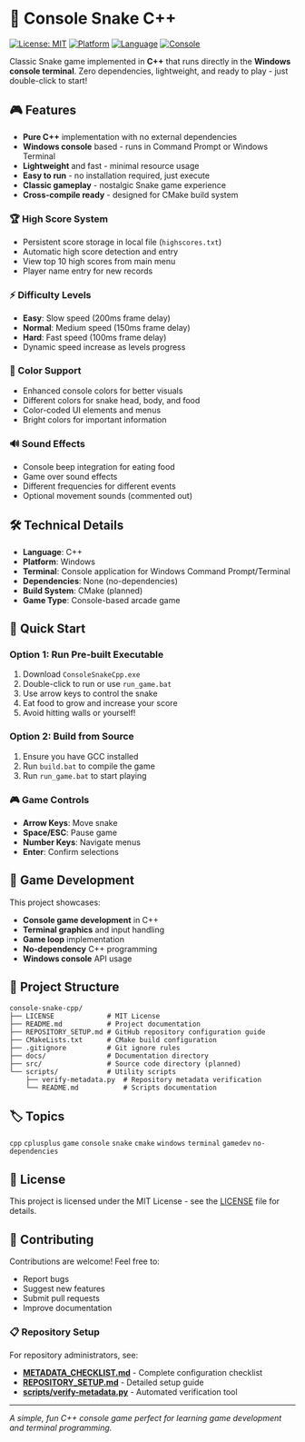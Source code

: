 # 🐍 Console Snake C++

[![License: MIT](https://img.shields.io/badge/License-MIT-yellow.svg)](https://opensource.org/licenses/MIT)
[![Platform](https://img.shields.io/badge/Platform-Windows-blue.svg)](https://www.microsoft.com/windows)
[![Language](https://img.shields.io/badge/Language-C%2B%2B-blue.svg)](https://isocpp.org/)
[![Console](https://img.shields.io/badge/Console-Terminal-green.svg)](https://docs.microsoft.com/en-us/windows/terminal/)

Classic Snake game implemented in **C++** that runs directly in the **Windows console terminal**. Zero dependencies, lightweight, and ready to play - just double-click to start!

## 🎮 Features

- **Pure C++** implementation with no external dependencies
- **Windows console** based - runs in Command Prompt or Windows Terminal
- **Lightweight** and fast - minimal resource usage
- **Easy to run** - no installation required, just execute
- **Classic gameplay** - nostalgic Snake game experience
- **Cross-compile ready** - designed for CMake build system

### 🏆 High Score System
- Persistent score storage in local file (`highscores.txt`)
- Automatic high score detection and entry
- View top 10 high scores from main menu
- Player name entry for new records

### ⚡ Difficulty Levels
- **Easy**: Slow speed (200ms frame delay)
- **Normal**: Medium speed (150ms frame delay) 
- **Hard**: Fast speed (100ms frame delay)
- Dynamic speed increase as levels progress

### 🎨 Color Support
- Enhanced console colors for better visuals
- Different colors for snake head, body, and food
- Color-coded UI elements and menus
- Bright colors for important information

### 🔊 Sound Effects
- Console beep integration for eating food
- Game over sound effects
- Different frequencies for different events
- Optional movement sounds (commented out)

## 🛠️ Technical Details

- **Language**: C++
- **Platform**: Windows
- **Terminal**: Console application for Windows Command Prompt/Terminal
- **Dependencies**: None (no-dependencies)
- **Build System**: CMake (planned)
- **Game Type**: Console-based arcade game

## 🚀 Quick Start

### Option 1: Run Pre-built Executable
1. Download `ConsoleSnakeCpp.exe`
2. Double-click to run or use `run_game.bat`
3. Use arrow keys to control the snake
4. Eat food to grow and increase your score
5. Avoid hitting walls or yourself!

### Option 2: Build from Source
1. Ensure you have GCC installed
2. Run `build.bat` to compile the game
3. Run `run_game.bat` to start playing

### 🎮 Game Controls
- **Arrow Keys**: Move snake
- **Space/ESC**: Pause game
- **Number Keys**: Navigate menus
- **Enter**: Confirm selections

## 🎯 Game Development

This project showcases:
- **Console game development** in C++
- **Terminal graphics** and input handling
- **Game loop** implementation
- **No-dependency** C++ programming
- **Windows console** API usage

## 📁 Project Structure

```
console-snake-cpp/
├── LICENSE             # MIT License
├── README.md           # Project documentation
├── REPOSITORY_SETUP.md # GitHub repository configuration guide
├── CMakeLists.txt      # CMake build configuration
├── .gitignore          # Git ignore rules
├── docs/               # Documentation directory
├── src/                # Source code directory (planned)
└── scripts/            # Utility scripts
    ├── verify-metadata.py  # Repository metadata verification
    └── README.md           # Scripts documentation
```

## 🏷️ Topics

`cpp` `cplusplus` `game` `console` `snake` `cmake` `windows` `terminal` `gamedev` `no-dependencies`

## 📄 License

This project is licensed under the MIT License - see the [LICENSE](LICENSE) file for details.

## 🤝 Contributing

Contributions are welcome! Feel free to:
- Report bugs
- Suggest new features  
- Submit pull requests
- Improve documentation

### 📋 Repository Setup

For repository administrators, see:
- **[METADATA_CHECKLIST.md](METADATA_CHECKLIST.md)** - Complete configuration checklist
- **[REPOSITORY_SETUP.md](REPOSITORY_SETUP.md)** - Detailed setup guide
- **[scripts/verify-metadata.py](scripts/verify-metadata.py)** - Automated verification tool

---

*A simple, fun C++ console game perfect for learning game development and terminal programming.*
